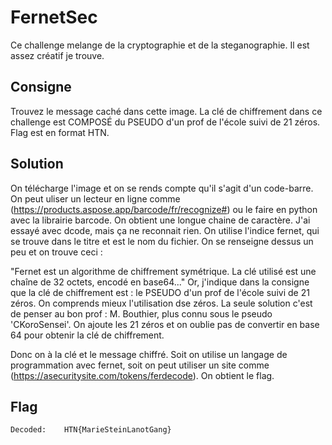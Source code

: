 # FernetSec

Ce challenge melange de la cryptographie et de la steganographie. Il est assez créatif je trouve. 


## Consigne 
Trouvez le message caché dans cette image. La clé de chiffrement dans ce challenge est COMPOSÉ du PSEUDO d'un prof de l'école suivi de 21 zéros. Flag est en format HTN.

## Solution
On télécharge l'image et on se rends compte qu'il s'agit d'un code-barre. On peut uliser un lecteur en ligne comme (https://products.aspose.app/barcode/fr/recognize#) ou le faire en python avec la librairie barcode. On obtient une
longue chaine de caractère. J'ai essayé avec dcode, mais ça ne reconnait rien. On utilise l'indice fernet, qui se trouve dans le titre et est le nom du fichier. On se renseigne dessus un peu et on trouve ceci : 

"Fernet est un algorithme de chiffrement symétrique. La clé utilisé est une chaîne de 32 octets, encodé en base64..."
Or, j'indique dans la consigne que la clé de chiffrement est : le PSEUDO d'un prof de l'école suivi de 21 zéros. On comprends mieux l'utilisation dse zéros. La seule solution c'est de penser au bon prof : M. Bouthier, plus connu sous le pseudo 'CKoroSensei'. On ajoute les 21 zéros et on  oublie pas de convertir en base 64 pour obtenir la clé de chiffrement. 

Donc on à la clé et le message chiffré. 
Soit on utilise un langage de programmation avec fernet, soit on peut utiliser un site comme (https://asecuritysite.com/tokens/ferdecode). On obtient le flag.

## Flag
```bash
Decoded:	HTN{MarieSteinLanotGang}
```